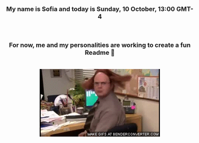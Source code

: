 


<div align="center">
<h3 >My name is Sofia and today is Sunday, 10 October, 13:00 GMT-4</h3><br>
<h3 >For now, me and my personalities are working to create a fun Readme 👋
</h3><br>
<img src='img/dwight.gif' alt='working...'/>
</div>
